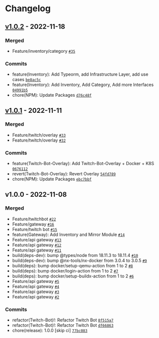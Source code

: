 # Changelog

## [v1.0.2](https://github.com/ToxicToast/ToxicTV/compare/v1.0.1...v1.0.2) - 2022-11-18

### Merged

- Feature/inventory/category [`#35`](https://github.com/ToxicToast/ToxicTV/pull/35)

### Commits

- feature(Inventory): Add Typeorm, add Infrastructure Layer, add use cases [`be8ac5c`](https://github.com/ToxicToast/ToxicTV/commit/be8ac5cc3b849dec70dc7d1fe494af8f2346c20d)
- feature(Inventory): Add Inventory, Add Category, Add more Interfaces [`04991b5`](https://github.com/ToxicToast/ToxicTV/commit/04991b5a2a5076942c628895eb996defc4448bc8)
- chore(NPM): Update Packages [`d76c48f`](https://github.com/ToxicToast/ToxicTV/commit/d76c48fe06318029e8f7eded4d1494a4f6ce20fd)

## [v1.0.1](https://github.com/ToxicToast/ToxicTV/compare/v1.0.0...v1.0.1) - 2022-11-11

### Merged

- Feature/twitch/overlay [`#33`](https://github.com/ToxicToast/ToxicTV/pull/33)
- Feature/twitch/overlay [`#32`](https://github.com/ToxicToast/ToxicTV/pull/32)

### Commits

- feature(Twitch-Bot-Overlay): Add Twitch-Bot-Overlay + Docker + K8S [`0676112`](https://github.com/ToxicToast/ToxicTV/commit/0676112aa3187f5480d7684e3ebe5e5f797e1ca1)
- revert(Twitch-Bot-Overlay): Revert Overlay [`54fd789`](https://github.com/ToxicToast/ToxicTV/commit/54fd789f331ef84d6b8b2d46a147e985538f6391)
- chore(NPM): Update Packages [`ebc7bbf`](https://github.com/ToxicToast/ToxicTV/commit/ebc7bbf39024599dce1185c1cd7c6563e38a971f)

## v1.0.0 - 2022-11-08

### Merged

- Feature/twitchbot [`#22`](https://github.com/ToxicToast/ToxicTV/pull/22)
- Feature/gateway [`#16`](https://github.com/ToxicToast/ToxicTV/pull/16)
- Feature/twitch bot [`#15`](https://github.com/ToxicToast/ToxicTV/pull/15)
- feature(Gateway): Add Inventory and Mirror Module [`#14`](https://github.com/ToxicToast/ToxicTV/pull/14)
- Feature/api gateway [`#13`](https://github.com/ToxicToast/ToxicTV/pull/13)
- Feature/api gateway [`#12`](https://github.com/ToxicToast/ToxicTV/pull/12)
- Feature/api gateway [`#11`](https://github.com/ToxicToast/ToxicTV/pull/11)
- build(deps-dev): bump @types/node from 18.11.3 to 18.11.4 [`#10`](https://github.com/ToxicToast/ToxicTV/pull/10)
- build(deps-dev): bump @nx-tools/nx-docker from 3.0.4 to 3.0.5 [`#9`](https://github.com/ToxicToast/ToxicTV/pull/9)
- build(deps): bump docker/setup-qemu-action from 1 to 2 [`#8`](https://github.com/ToxicToast/ToxicTV/pull/8)
- build(deps): bump docker/login-action from 1 to 2 [`#7`](https://github.com/ToxicToast/ToxicTV/pull/7)
- build(deps): bump docker/setup-buildx-action from 1 to 2 [`#6`](https://github.com/ToxicToast/ToxicTV/pull/6)
- Feature/api gateway [`#5`](https://github.com/ToxicToast/ToxicTV/pull/5)
- Feature/api gateway [`#4`](https://github.com/ToxicToast/ToxicTV/pull/4)
- Feature/api gateway [`#3`](https://github.com/ToxicToast/ToxicTV/pull/3)
- Feature/api gateway [`#2`](https://github.com/ToxicToast/ToxicTV/pull/2)

### Commits

- refactor(Twitch-Bot)!: Refactor Twitch Bot [`8f515a7`](https://github.com/ToxicToast/ToxicTV/commit/8f515a7f748cf808a6d06eeb2bde7e1c89cf1a91)
- refactor(Twitch-Bot)!: Refactor Twitch Bot [`df66863`](https://github.com/ToxicToast/ToxicTV/commit/df6686379fec9b3183beeefdbb09b8a98797d1e3)
- chore(release): 1.0.0 [skip ci] [`77bc083`](https://github.com/ToxicToast/ToxicTV/commit/77bc083ce2e00a6f0c582bbb71d75675d0667169)
